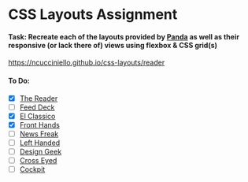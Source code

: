 # CSS Layouts Assignment

#### **Task**: Recreate each of the layouts provided by [Panda](https://app.usepanda.com/#/) as well as their responsive (or lack there of) views using flexbox & CSS grid(s)

https://ncucciniello.github.io/css-layouts/reader

#### To Do:
- [x]  [The Reader](https://ncucciniello.github.io/css-layouts/reader)
- [ ]  [Feed Deck](https://ncucciniello.github.io/css-layouts/deck)
- [x]  [El Classico](https://ncucciniello.github.io/css-layouts/classico)
- [x]  [Front Hands](https://ncucciniello.github.io/css-layouts/front)
- [ ]  [News Freak](https://ncucciniello.github.io/css-layouts/news)
- [ ]  [Left Handed](https://ncucciniello.github.io/css-layouts/left)
- [ ]  [Design Geek](https://ncucciniello.github.io/css-layouts/design)
- [ ]  [Cross Eyed](https://ncucciniello.github.io/css-layouts/cross)
- [ ]  [Cockpit](https://ncucciniello.github.io/css-layouts/cockpit)
